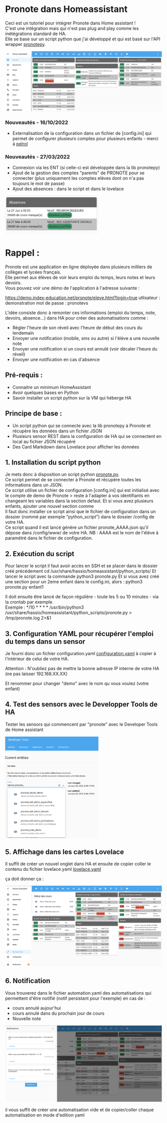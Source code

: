 # Pronote dans Homeassistant
Ceci est un tutoriel pour intégrer Pronote dans Home assistant !  
C'est une intégration mais qui n'est pas plug and play comme les inétégrations standard de HA.  
Elle se base sur un script python que j'ai développé et qui est basé sur l'API wrapper [pronotepy](https://github.com/bain3/pronotepy).  
 
![Lovelace](screen-pronote1.png?raw=true "Screen Shot")

### Nouveautés - 16/10/2022
- Externalisation de la configuration dans un fichier de [config.ini] qui permet de configurer plusieurs comptes pour plusieurs enfants - merci à [pelrol](https://github.com/pelrol)

### Nouveautés - 27/03/2022
- Connexion via les ENT (si celle-ci est développée dans la lib pronotepy)
- Ajout de la gestion des comptes "parents" de PRONOTE pour se connecter (plus uniquement les comptes elèves dont on n'a pas toujours le mot de passe) 
- Ajout des absences : dans le script et dans le lovelace 
<img src="screen-absence.png?raw=true" alt="absence" width="300"/>


# Rappel : 
Pronote est une application en ligne déployée dans plusieurs milliers de collèges et lycées français.  
Elle permet aux élèves de voir leurs emploi du temps, leurs notes et leurs devoirs.  
Vous pouvez voir une démo de l'application à l'adresse suivante :  

https://demo.index-education.net/pronote/eleve.html?login=true 
utlisateur : demonstration 
mot de passe : pronotevs 

L'idée consiste donc à remonter ces informations (emploi du temps, note, devoirs, absence...) dans HA pour créer des automatisations comme :   
- Régler l'heure de son réveil avec l'heure de début des cours du lendemain
- Envoyer une notification (mobile, sms ou autre) si l'élève a une nouvelle note 
- Envoyer une notification si un cours est annulé (voir décaler l'heure du réveil)
- Envoyer une notification en cas d'absence


## Pré-requis :
- Connaitre un minimum HomeAssistant
- Avoir quelques bases en Python
- Savoir installer un script python sur la VM qui héberge HA

## Principe de base : 
- Un script python qui se connecte avec la lib pronotepy à Pronote et récupère les données dans un fichier JSON
- Plusieurs sensor REST dans la configuration de HA qui se connectent en local au fichier JSON récupéré 
- Des Card Markdown dans Lovelace pour afficher les données 

## 1. Installation du script python 

Je mets donc à disposition un script python [pronote.py](pronote.py).  
Ce script permet de se connecter à Pronote et récupère toutes les informations dans un JSON.  
Ce script utilise un fichier de configuration [config.ini] qui est initialisé avec le compte de demo de Pronote > reste à l'adapter à vos identifiants en changeant les variables dans la section defaut.
Et si vous avez plusieurs enfants, ajouter une nouvel section comme    
Il faut donc installer ce script ainsi que le fichier de configuration dans un dossier (nommé par exemple "python_script") dans le dossier /config de votre HA.  
Ce script quand il est lancé génère un fichier pronote_AAAA.json qu'il dépose dans /config/www/ de votre HA.
NB : AAAA est le nom de l'élève à paramétré dans le fichier de configuration.

## 2. Exécution du script 

Pour lancer le script il faut avoir accès en SSH et se placer dans le dossier créé précédement
    cd /usr/share/hassio/homeassistant/python_scripts/
Et lancer le script avec la commande 
    python3 pronote.py 
Et si vous avez créé une section pour un 2eme enfant dans le config.ini, alors : 
    python3 pronote.py enfant1

Il doit ensuite être lancé de façon régulière - toute les 5 ou 10 minutes - via la crontab par exemple.  
Exemple : 
    */10 * * * * /usr/bin/python3 /usr/share/hassio/homeassistant/python_scripts/pronote.py > /tmp/pronote.log 2>&1  

## 3. Configuration YAML pour récupérer l'emploi du temps dans un sensor

Je fourni donc un fichier configuration.yaml [configuration.yaml](configuration.yaml)  à copier à l'intérieur de celui de votre HA.

Attention : N'oubliez pas de mettre la bonne adresse IP interne de votre HA (ne pas laisser 192.168.XX.XX)

Et renommer pour changer "demo" avec le nom qu vous voulez (votre enfant)


## 4. Test des sensors avec le Developper Tools de HA

Tester les sensors qui commencent par "pronote" avec  le Developer Tools de Home assistant

<img src="screen-devtools.png?raw=true" alt="devtools" width="300"/>



## 5. Affichage dans les cartes Lovelace

Il suffit de créer un nouvel onglet dans HA et ensuite de copier coller le contenu du fichier lovelace.yaml [lovelace.yaml](lovelace.yaml) 

ça doit donner ça : 

![Lovelace](screen-pronote2.png?raw=true "Screen Shot avec début des cours")

## 6. Notification

Vous trouverez dans le fichier automation.yaml des automatisations qui permettent d'être notifié (notif persistant pour l'exemple) en cas de : 

- cours annulé aujour'hui
- cours annulé dans du prochain jour de cours 
- Nouvelle note 

![Lovelace](screen-pronote-notif.png?raw=true "Screen Notif")

il vous suffit de créer une automatisation vide et de copier/coller chaque automatisation en mode d'edition yaml
